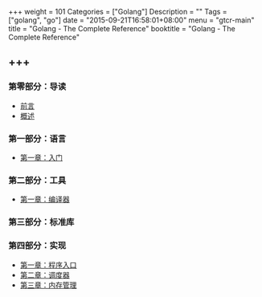 +++
weight = 101
Categories = ["Golang"]
Description = ""
Tags = ["golang", "go"]
date = "2015-09-21T16:58:01+08:00"
menu = "gtcr-main"
title = "Golang - The Complete Reference"
booktitle = "Golang - The Complete Reference"

+++
---

### 第零部分：导读
* [前言](http://book.tonybai.com/gtcr/preface)
* [概述](http://book.tonybai.com/gtcr/intro)


### 第一部分：语言
* [第一章：入门](http://book.tonybai.com/gtcr/a-tutorial-introduction) 

### 第二部分：工具
* [第一章：编译器](http://book.tonybai.com/gtcr/go-compiler) 

### 第三部分：标准库

### 第四部分：实现
* [第一章：程序入口](http://book.tonybai.com/gtcr/program-entry) 
* [第二章：调度器](http://book.tonybai.com/gtcr/goroutine-scheduler) 
* [第三章：内存管理](http://book.tonybai.com/gtcr/memory-management) 
